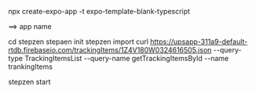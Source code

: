 npx create-expo-app -t expo-template-blank-typescript

==> app name

cd stepzen
stepaen init
stepzen import curl https://upsapp-311a9-default-rtdb.firebaseio.com/trackingItems/1Z4V180W0324616505.json --query-type TrackingItemsList --query-name getTrackingItemsById --name trankingItems

stepzen start
